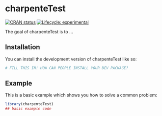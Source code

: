 
# charpenteTest

<!-- badges: start -->
[![CRAN status](https://www.r-pkg.org/badges/version/charpenteTest)](https://CRAN.R-project.org/package=charpenteTest)
[![Lifecycle: experimental](https://img.shields.io/badge/lifecycle-experimental-orange.svg)](https://lifecycle.r-lib.org/articles/stages.html#experimental)
<!-- badges: end -->

The goal of charpenteTest is to ...

## Installation

You can install the development version of charpenteTest like so:

``` r
# FILL THIS IN! HOW CAN PEOPLE INSTALL YOUR DEV PACKAGE?
```

## Example

This is a basic example which shows you how to solve a common problem:

``` r
library(charpenteTest)
## basic example code
```

